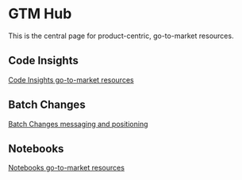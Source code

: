 # GTM Hub

This is the central page for product-centric, go-to-market resources.

## Code Insights

[Code Insights go-to-market resources](../../product-engineering/engineering/code-graph/code-insights/go_to_market.md)

## Batch Changes

[Batch Changes messaging and positioning](batch_changes_positioning.md)

## Notebooks

[Notebooks go-to-market resources](notebooks_gtm.md)